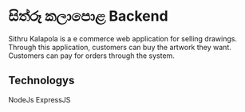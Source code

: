 # සිත්රූ කලාපොළ Backend
Sithru Kalapola is a e commerce web application for selling drawings. Through this application, customers can buy the artwork they want. Customers can pay for orders through the system.

## Technologys
NodeJs
ExpressJS